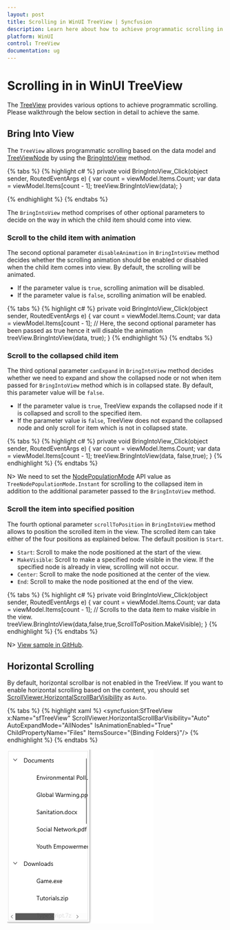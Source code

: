 ```yaml
---
layout: post
title: Scrolling in WinUI TreeView | Syncfusion
description: Learn here about how to achieve programmatic scrolling in Syncfusion WinUI TreeView and more details.
platform: WinUI
control: TreeView
documentation: ug
---
```


# Scrolling in in WinUI TreeView
The [TreeView](https://help.syncfusion.com/cr/winui/Syncfusion.UI.Xaml.TreeView.SfTreeView.html) provides various options to achieve programmatic scrolling. Please walkthrough the below section in detail to achieve the same.

## Bring Into View

The `TreeView` allows programmatic scrolling based on the data model and [TreeViewNode](https://help.syncfusion.com/cr/winui/Syncfusion.UI.Xaml.TreeView.Engine.TreeViewNode.html) by using the [BringIntoView](https://help.syncfusion.com/cr/winui/Syncfusion.UI.Xaml.TreeView.SfTreeView.html#Syncfusion_UI_Xaml_TreeView_SfTreeView_BringIntoView_Syncfusion_UI_Xaml_TreeView_Engine_TreeViewNode_System_Boolean_System_Boolean_Syncfusion_UI_Xaml_TreeView_ScrollToPosition_) method.

{% tabs %}
{% highlight c# %}
private void BringIntoView_Click(object sender, RoutedEventArgs e)
{
    var count = viewModel.Items.Count;
    var data = viewModel.Items[count - 1];
    treeView.BringIntoView(data);
}

{% endhighlight %}
{% endtabs %}

The `BringIntoView` method comprises of other optional parameters to decide on the way in which the child item should come into view. 

### Scroll to the child item with animation

The second optional parameter `disableAnimation` in `BringIntoView` method decides whether the scrolling animation should be enabled or disabled when the child item comes into view. By default, the scrolling will be animated.

* If the parameter value is `true`, scrolling animation will be disabled.
* If the parameter value is `false`, scrolling animation will be enabled.

{% tabs %}
{% highlight c# %}
private void BringIntoView_Click(object sender, RoutedEventArgs e)
{
    var count = viewModel.Items.Count;
    var data = viewModel.Items[count - 1];
    // Here, the second optional parameter has been passed as true hence it will disable the animation
    treeView.BringIntoView(data, true);
}
{% endhighlight %}
{% endtabs %}

### Scroll to the collapsed child item

 The third optional parameter `canExpand` in `BringIntoView` method decides whether we need to expand and show the collapsed node or not when item passed for `BringIntoView` method which is in collapsed state. By default, this parameter value will be `false`.
 
 * If the parameter value is `true`, TreeView expands the collapsed node if it is collapsed and scroll to the specified item.
 * If the parameter value is `false`, TreeView does not expand the collapsed node and only scroll for item which is not in collapsed state.

{% tabs %}
{% highlight c# %}
private void BringIntoView_Click(object sender, RoutedEventArgs e)
{
    var count = viewModel.Items.Count;
    var data = viewModel.Items[count - 1];
    treeView.BringIntoView(data, false,true);
}
{% endhighlight %}
{% endtabs %}

N> We need to set the [NodePopulationMode](https://help.syncfusion.com/cr/winui/Syncfusion.UI.Xaml.TreeView.SfTreeView.html#Syncfusion_UI_Xaml_TreeView_SfTreeView_NodePopulationMode) API value as `TreeNodePopulationMode.Instant` for scrolling to the collapsed item in addition to the additional parameter passed to the `BringIntoView` method.

### Scroll the item into specified position

The fourth optional parameter `scrollToPosition` in `BringIntoView` method allows to position the scrolled item in the view. The scrolled item can take either of the four positions as explained below. The default position is `Start`.

* `Start`: Scroll to make the node positioned at the start of the view.
* `MakeVisible`: Scroll to make a specified node visible in the view. If the specified node is already in view, scrolling will not occur.
* `Center`: Scroll to make the node positioned at the center of the view.
* `End`: Scroll to make the node positioned at the end of the view.

{% tabs %}
{% highlight c# %}
private void BringIntoView_Click(object sender, RoutedEventArgs e)
{
    var count = viewModel.Items.Count;
    var data = viewModel.Items[count - 1];
    // Scrolls to the data item to make visible in the view.
    treeView.BringIntoView(data,false,true,ScrollToPosition.MakeVisible);
}
{% endhighlight %}
{% endtabs %}

N> [View sample in GitHub](https://github.com/SyncfusionExamples/syncfusion-winui-treeview-examples/tree/main/Samples/Bring-into-View).

## Horizontal Scrolling

By default, horizontal scrollbar is not enabled in the TreeView. If you want to enable horizontal scrolling based on the content, you should set [ScrollViewer.HorizontalScrollBarVisibility](https://docs.microsoft.com/en-us/windows/winui/api/microsoft.ui.xaml.controls.scrollviewer.horizontalscrollbarvisibility?view=winui-3.0-preview) as `Auto`. 

{% tabs %}
{% highlight xaml %}
<syncfusion:SfTreeView  
                x:Name="sfTreeView" 
                ScrollViewer.HorizontalScrollBarVisibility="Auto" 
                AutoExpandMode="AllNodes"
                IsAnimationEnabled="True" 
				ChildPropertyName="Files"
                ItemsSource="{Binding Folders}"/>
{% endhighlight %}
{% endtabs %}

![WinUI TreeView with horizontal scrolling enabled](Scrolling_images/Scrolling_image1.gif)

